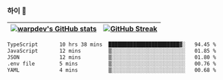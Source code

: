 
### 하이 👋
[![warpdev's GitHub stats](https://github-readme-stats.vercel.app/api?username=warpdev&show_icons=true&theme=vue-dark)](#) |[![GitHub Streak](https://github-readme-streak-stats.herokuapp.com/?user=warpdev&theme=dark)](#)
--- | --- |
<!--START_SECTION:waka-->

```txt
TypeScript       10 hrs 38 mins  ███████████████████████▓░   94.45 %
JavaScript       12 mins         ▒░░░░░░░░░░░░░░░░░░░░░░░░   01.85 %
JSON             12 mins         ▒░░░░░░░░░░░░░░░░░░░░░░░░   01.80 %
.env file        5 mins          ▒░░░░░░░░░░░░░░░░░░░░░░░░   00.76 %
YAML             4 mins          ▒░░░░░░░░░░░░░░░░░░░░░░░░   00.68 %
```

<!--END_SECTION:waka-->

<!--
**warpdev/warpdev** is a ✨ _special_ ✨ repository because its `README.md` (this file) appears on your GitHub profile.

Here are some ideas to get you started:

- 🔭 I’m currently working on ...
- 🌱 I’m currently learning ...
- 👯 I’m looking to collaborate on ...
- 🤔 I’m looking for help with ...
- 💬 Ask me about ...
- 📫 How to reach me: ...
- 😄 Pronouns: ...
- ⚡ Fun fact: ...
-->
